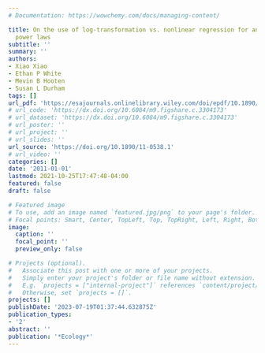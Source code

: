 ```yaml
---
# Documentation: https://wowchemy.com/docs/managing-content/

title: On the use of log-transformation vs. nonlinear regression for analyzing biological
  power laws
subtitle: ''
summary: ''
authors:
- Xiao Xiao
- Ethan P White
- Mevin B Hooten
- Susan L Durham
tags: []
url_pdf: 'https://esajournals.onlinelibrary.wiley.com/doi/epdf/10.1890/11-0538.1'
# url_code: 'https://dx.doi.org/10.6084/m9.figshare.c.3304173'
# url_dataset: 'https://dx.doi.org/10.6084/m9.figshare.c.3304173'
# url_poster: ''
# url_project: ''
# url_slides: ''
url_source: 'https://doi.org/10.1890/11-0538.1'
# url_video: ''
categories: []
date: '2011-01-01'
lastmod: 2021-10-25T17:47:48-04:00
featured: false
draft: false

# Featured image
# To use, add an image named `featured.jpg/png` to your page's folder.
# Focal points: Smart, Center, TopLeft, Top, TopRight, Left, Right, BottomLeft, Bottom, BottomRight.
image:
  caption: ''
  focal_point: ''
  preview_only: false

# Projects (optional).
#   Associate this post with one or more of your projects.
#   Simply enter your project's folder or file name without extension.
#   E.g. `projects = ["internal-project"]` references `content/project/deep-learning/index.md`.
#   Otherwise, set `projects = []`.
projects: []
publishDate: '2023-07-19T01:37:44.632875Z'
publication_types:
- '2'
abstract: ''
publication: '*Ecology*'
---
```

